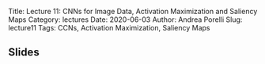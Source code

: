 Title: Lecture 11: CNNs for Image Data, Activation Maximization and Saliency Maps
Category: lectures
Date: 2020-06-03
Author: Andrea Porelli
Slug: lecture11
Tags: CCNs, Activation Maximization, Saliency Maps

## Slides
<!--
- [PDF | Lecture 11:  CNNs for Image Data, Activation Maximization and Saliency Maps]({attach}presentation/lecture11.pdf)
-->